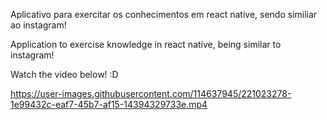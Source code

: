 
Aplicativo para exercitar os conhecimentos em react native, sendo similiar ao instagram!

Application to exercise knowledge in react native, being similar to instagram!



Watch the video below! :D


https://user-images.githubusercontent.com/114637945/221023278-1e99432c-eaf7-45b7-af15-14394329733e.mp4

